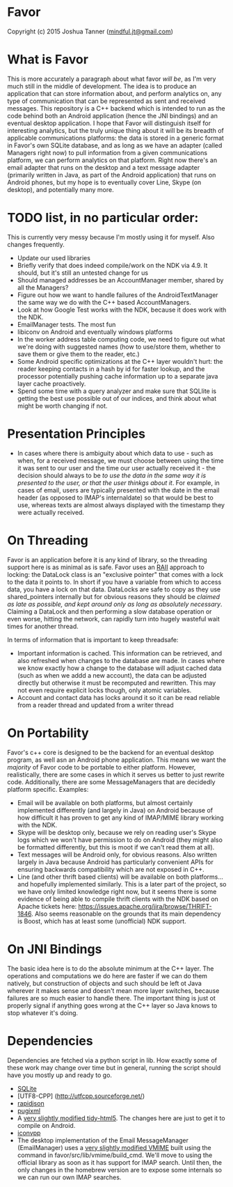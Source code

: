Favor
==
Copyright (c) 2015  Joshua Tanner (mindful.jt@gmail.com)

What is Favor
==
This is more accurately a paragraph about what favor _will be_, as I'm very much still in the middle of development. The idea is to produce an application that can store information about, and perform analytics on, any type of communication that can be represented as sent and received messages. This repository is a C++ backend which is intended to run as the code behind both an Android application (hence the JNI bindings) and an eventual desktop application. I hope that Favor will distinguish itself for interesting analytics, but the truly unique thing about it will be its breadth of applicable communications platforms: the data is stored in a generic format in Favor's own SQLite database, and as long as we have an adapter (called Managers right now) to pull information from a given communications platform, we can perform analytics on that platform. Right now there's an email adapter that runs on the desktop and a text message adapter (primarily written in Java, as part of the Android application) that runs on Android phones, but my hope is to eventually cover Line, Skype (on desktop), and potentially many more. 

TODO list, in no particular order:
==
This is currently very messy because I'm mostly using it for myself. Also changes frequently.
 - Update our used libraries
 - Briefly verify that <regex> does indeed compile/work on the NDK via 4.9. It should, but it's still an untested change for us
 - Should managed addresses be an AccountManager member, shared by all the Managers?
 - Figure out how we want to handle failures of the AndroidTextManager the same way we do with the C++ based AccountManagers.
 - Look at how Google Test works with the NDK, because it does work with the NDK.
 - EmailManager tests. The most fun
 - libiconv on Android and eventually windows platforms
 - In the worker address table computing code, we need to figure out what we're doing with suggested names (how to use/store them, whether to save them or give them to the reader, etc.)
 - Some Android specific optimizations at the C++ layer wouldn't hurt: the reader keeping contacts in a hash by id for faster lookup, and the processor potentially pushing
 cache information up to a separate java layer cache proactively. 
 - Spend some time with a query analyzer and make sure that SQLlite is getting the best use possible out of our indices, and think about what might be worth changing if not.
 
Presentation Principles
==
 - In cases where there is ambiguity about which data to use - such as when, for a received message, we must choose between using the time it was sent to our user and the time our user actually
 received it - the decision should always to be _to use the data in the same way it is presented to the user, or that the user thinkgs about it_. For example, in cases of email, users are typically
 presented with the date in the email header (as opposed to IMAP's internaldate) so that would be best to use, whereas texts are almost always displayed with the timestamp they were actually received. 
 
 
On Threading
==
 Favor is an application before it is any kind of library, so the threading support here is as minimal as is safe. Favor uses an [RAII](http://en.wikipedia.org/wiki/Resource_Acquisition_Is_Initialization)
 approach to locking: the DataLock class is an "exclusive pointer" that comes with a lock to the data it points to. In short if you have a variable from which to access data, you have a lock on that
 data. DataLocks are safe to copy as they use shared_pointers internally but for obvious reasons they should be _claimed as late as possible, and kept around only as long as absolutely
 necessary_. Claiming a DataLock and then performing a slow database operation or even worse, hitting the network, can rapidly turn into hugely wasteful wait times for another thread.
 
 In terms of information that is important to keep threadsafe:
  - Important information is cached. This information can be retrieved, and also refreshed when changes to the database are made. In cases where we know exactly how a change to the database will
  adjust cached data (such as when we addd a new account), the data can be adjusted directly but otherwise it must be recomputed and rewritten. This may not even require explicit locks though,
  only atomic variables. 
  - Account and contact data has locks around it so it can be read reliable from a reader thread and updated from a writer thread
 

On Portability
==
Favor's c++ core is designed to be the backend for an eventual desktop program, as well asn an Android phone application. This means we want the _majority_ of Favor code to be portable to either
platform. However, realistically, there are some cases in which it serves us better to just rewrite code. Additionally, there are some MessageManagers that are decidedly platform specific. Examples:
 - Email will be available on both platforms, but almost certainly implemented differently (and largely in Java) on Android because of how difficult it has proven to get any kind of IMAP/MIME library
 working with the NDK.
 - Skype will be desktop only, because we rely on reading user's Skype logs which we won't have permission to do on Android (they might also be formatted differently, but this is moot if we can't read
 them at all).
 - Text messages will be Android only, for obvious reasons. Also written largely in Java because Android has particularly convenient APIs for ensuring backwards compatibility which are not
 exposed in C++.
 - Line (and other thrift based clients) will be available on both platforms... and hopefully implemented similarly. This is a later part of the project, so we have only limited knowledge right now,
 but it seems there is some evidence of being able to compile thrift clients with the NDK based on Apache tickets here: https://issues.apache.org/jira/browse/THRIFT-1846. Also seems reasonable on the
 grounds that its main dependency is Boost, which has at least some (unofficial) NDK support.
 
 
On JNI Bindings
==
The basic idea here is to do the absolute minimum at the C++ layer. The operations and computations we do here are faster if we can do them natively, but construction of objects and such
should be left ot Java wherever it makes sense and doesn't mean more layer switches, because failures are so much easier to handle there. The important thing is just ot properly signal
if anything goes wrong at the C++ layer so Java knows to stop whatever it's doing. 

Dependencies
==
Dependencies are fetched via a python script in lib. How exactly some of these work may change over time but in general, running the script should have you mostly up and ready to go. 
 - [SQLite](http://sqlite.org/)
 - [UTF8-CPP] (http://utfcpp.sourceforge.net/)
 - [rapidjson](https://github.com/miloyip/rapidjson)
 - [pugixml](https://github.com/zeux/pugixml)
 - A [very slightly modified tidy-html5](https://github.com/Mindful/tidy-html5). The changes here are just to get it to compile on Android.
 - [iconvpp](https://github.com/unnonouno/iconvpp)
 - The desktop implementation of the Email MessageManager (EmailManager) uses a [very slightly modified VMIME](https://github.com/Mindful/vmime/)  built using the command in 
 favor/src/lib/vmime/build_cmd. We'll move to using the official library as soon as it has support for IMAP search. Until then, the only changes in the homebrew version are to expose some 
 internals so we can run our own IMAP searches.
 
